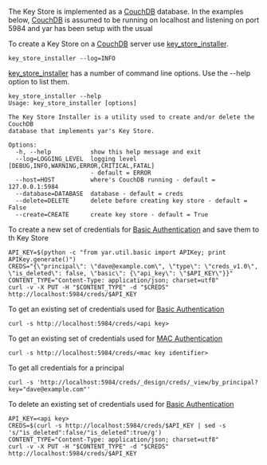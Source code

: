 The Key Store is implemented as a [CouchDB](http://couchdb.apache.org/) database.
In the examples below, [CouchDB](http://couchdb.apache.org/) is assumed to be running
on localhost and listening on port 5984 and yar has been setup with the usual

To create a Key Store on a [CouchDB](http://couchdb.apache.org/) server
use [key_store_installer](../../bin/key_store_installer).

~~~~~
key_store_installer --log=INFO
~~~~~

[key_store_installer](../../bin/key_store_installer) has a number of command
line options. Use the --help option to list them.

~~~~~
key_store_installer --help
Usage: key_store_installer [options]

The Key Store Installer is a utility used to create and/or delete the CouchDB
database that implements yar's Key Store.

Options:
  -h, --help           show this help message and exit
  --log=LOGGING_LEVEL  logging level [DEBUG,INFO,WARNING,ERROR,CRITICAL,FATAL]
                       - default = ERROR
  --host=HOST          where's CouchDB running - default = 127.0.0.1:5984
  --database=DATABASE  database - default = creds
  --delete=DELETE      delete before creating key store - default = False
  --create=CREATE      create key store - default = True
~~~~~

To create a new set of credentials for
[Basic Authentication](http://en.wikipedia.org/wiki/Basic_authentication)
and save them to th Key Store

~~~~~
API_KEY=$(python -c "from yar.util.basic import APIKey; print APIKey.generate()")
CREDS="{\"principal\": \"dave@example.com\", \"type\": \"creds_v1.0\", \"is_deleted\": false, \"basic\": {\"api_key\": \"$API_KEY\"}}"
CONTENT_TYPE="Content-Type: application/json; charset=utf8"
curl -v -X PUT -H "$CONTENT_TYPE" -d "$CREDS" http://localhost:5984/creds/$API_KEY
~~~~~

To get an existing set of credentials used for
[Basic Authentication](http://en.wikipedia.org/wiki/Basic_authentication)

~~~~~
curl -s http://localhost:5984/creds/<api key>
~~~~~

To get an existing set of credentials used for
[MAC Authentication](http://en.wikipedia.org/wiki/Message_authentication_code)

~~~~~
curl -s http://localhost:5984/creds/<mac key identifier>
~~~~~

To get all credentials for a principal

~~~~~
curl -s 'http://localhost:5984/creds/_design/creds/_view/by_principal?key="dave@example.com"'
~~~~~

To delete an existing set of credentials used for
[Basic Authentication](http://en.wikipedia.org/wiki/Basic_authentication)

~~~~~
API_KEY=<api key>
CREDS=$(curl -s http://localhost:5984/creds/$API_KEY | sed -s 's/"is_deleted":false/"is_deleted":true/g')
CONTENT_TYPE="Content-Type: application/json; charset=utf8"
curl -v -X PUT -H "$CONTENT_TYPE" -d "$CREDS" http://localhost:5984/creds/$API_KEY
~~~~~

